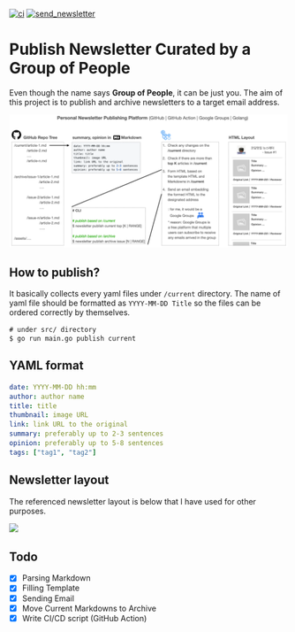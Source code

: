 [![ci](https://github.com/codingpot/newsletter_awesome_articles/actions/workflows/ci.yml/badge.svg?branch=main)](https://github.com/codingpot/newsletter_awesome_articles/actions/workflows/ci.yml)  [![send_newsletter](https://github.com/codingpot/newsletter_awesome_articles/actions/workflows/newsletter.yml/badge.svg)](https://github.com/codingpot/newsletter_awesome_articles/actions/workflows/newsletter.yml)

# Publish Newsletter Curated by a Group of People

Even though the name says **Group of People**, it can be just you. The aim of this project is to publish and archive newsletters to a target email address. 

![](https://github.com/codingpot/newsletter_awesome_articles/blob/main/assets/overview.png)

## How to publish?

It basically collects every yaml files under `/current` directory. The name of yaml file should be formatted as `YYYY-MM-DD Title` so the files can be ordered correctly by themselves.

```shell
# under src/ directory
$ go run main.go publish current 
```

## YAML format 

```yaml
date: YYYY-MM-DD hh:mm
author: author name
title: title
thumbnail: image URL 
link: link URL to the original 
summary: preferably up to 2-3 sentences
opinion: preferably up to 5-8 sentences
tags: ["tag1", "tag2"]
```

## Newsletter layout

The referenced newsletter layout is below that I have used for other purposes.

![](https://i.ibb.co/72SHsZn/Screen-Shot-2022-01-23-at-10-28-56-PM.png)

## Todo

- [X] Parsing Markdown
- [X] Filling Template
- [X] Sending Email
- [X] Move Current Markdowns to Archive
- [X] Write CI/CD script (GitHub Action)
